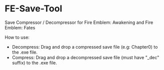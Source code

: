 # FE-Save-Tool
Save Compressor / Decompressor for Fire Emblem: Awakening and Fire Emblem: Fates

How to use:

* Decompress: Drag and drop a compressed save file (e.g: Chapter0) to the .exe file.
* Compress: Drag and drop a decompressed save file (must have "_dec" suffix) to the .exe file.
